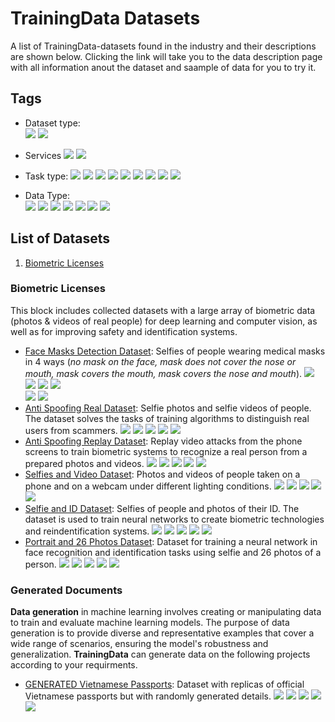 # TrainingData Datasets

A list of TrainingData-datasets found in the industry and their descriptions are shown below. Clicking the link will take you to the data description page with all information anout the dataset and saample of data for you to try it.



<a name="tags"></a>

## Tags

- Dataset type:  
  ![](https://img.shields.io/badge/dataset_type-License-blue)
  ![](https://img.shields.io/badge/dataset_type-On_demand-darkblue)

- Services 
  ![](https://img.shields.io/badge/service-Data%20Annotation-coral)
  ![](https://img.shields.io/badge/service-Data_Collection-yellow)
  
- Task type:
  ![](https://img.shields.io/badge/task_type-AntiSpoofing-green)
  ![](https://img.shields.io/badge/task_type-Bounding_Box_Detection-darkgreen)
  ![](https://img.shields.io/badge/task_type-Classification-yellow)
  ![](https://img.shields.io/badge/task_type-Computer%20Vision-orange)
  ![](https://img.shields.io/badge/task_type-Data%20Generation-lightgray)
  ![](https://img.shields.io/badge/task_type-Reidentification-red)
  ![](https://img.shields.io/badge/task_type-Segmentation-purple)
  ![](https://img.shields.io/badge/task_type-Transcription-magenta)
  ![](https://img.shields.io/badge/task_type-iBeta-lightyellow)

- Data Type:  
  ![](https://img.shields.io/badge/data_type-Biometrics-pinegreen)
  ![](https://img.shields.io/badge/data_type-Content%26Language-aqua)
  ![](https://img.shields.io/badge/data_type-E_commerce-maroon)
  ![](https://img.shields.io/badge/data_type-Healthcare-teal)
  ![](https://img.shields.io/badge/data_type-Smart_City-indigo)
  ![](https://img.shields.io/badge/data_type-iBeta-lightyellow)
  ![](https://img.shields.io/badge/data_type-Others-gold)
  

## List of Datasets

1. [ Biometric Licenses ](#bio_l)

<a name="bio_l"></a>

### Biometric Licenses
This block includes collected datasets with a large array of biometric data (photos & videos of real people) for deep learning and computer vision, as well as for improving safety and identification systems.

- [Face Masks Detection Dataset](<https://github.com/Trainingdata-datamarket/TrainingData_All_datasets/tree/main/Datasets_Data/Face-Masks-Detection>): Selfies of people wearing medical masks in 4 ways (*no mask on the face, mask does not cover the nose or mouth, mask covers the mouth, mask covers the nose and mouth*).
  ![](https://img.shields.io/badge/dataset_type-License-blue)
  ![](https://img.shields.io/badge/service-Data_Collection-yellow)
  ![](https://img.shields.io/badge/task_type-Bounding_Box_Detection-darkgreen)
  ![](https://img.shields.io/badge/task_type-Classification-yellow)  
  ![](https://img.shields.io/badge/task_type-Computer%20Vision-orange)
  ![](https://img.shields.io/badge/data_type-Biometrics-pinegreen)
- [Anti Spoofing Real Dataset](<https://github.com/Trainingdata-datamarket/TrainingData_All_datasets/tree/main/Datasets_Data/Anti-Spoofing-Real-Dataset>): Selfie photos and selfie videos of people. The dataset solves the tasks of training algorithms to distinguish real users from scammers. 
  ![](https://img.shields.io/badge/dataset_type-License-blue)
  ![](https://img.shields.io/badge/service-Data_Collection-yellow)
  ![](https://img.shields.io/badge/task_type-AntiSpoofing-green)
  ![](https://img.shields.io/badge/task_type-Computer%20Vision-orange)
  ![](https://img.shields.io/badge/data_type-Biometrics-pinegreen)
- [Anti Spoofing Replay Dataset](<https://github.com/Trainingdata-datamarket/TrainingData_All_datasets/tree/main/Datasets_Data/Anti-Spoofing-Replay-Dataset>): Replay video attacks from the phone screens to train biometric systems to recognize a real person from a prepared photos and videos.
  ![](https://img.shields.io/badge/dataset_type-License-blue)
  ![](https://img.shields.io/badge/service-Data_Collection-yellow)
  ![](https://img.shields.io/badge/task_type-AntiSpoofing-green)
  ![](https://img.shields.io/badge/task_type-Computer%20Vision-orange)
  ![](https://img.shields.io/badge/data_type-Biometrics-pinegreen)
- [Selfies and Video Dataset](<https://github.com/Trainingdata-datamarket/TrainingData_All_datasets/tree/main/Datasets_Data/Selfies-and-video-dataset>): Photos and videos of people taken on a phone and on a webcam under different lighting conditions.
  ![](https://img.shields.io/badge/dataset_type-License-blue)
  ![](https://img.shields.io/badge/service-Data_Collection-yellow)
  ![](https://img.shields.io/badge/task_type-Computer%20Vision-orange)
  ![](https://img.shields.io/badge/task_type-Reidentification-red)
  ![](https://img.shields.io/badge/data_type-Biometrics-pinegreen)
- [Selfie and ID Dataset](<https://github.com/Trainingdata-datamarket/TrainingData_All_datasets/tree/main/Datasets_Data/Selfie-and-ID-Dataset>): Selfies of people and photos of their ID. The dataset is used to train neural networks to create biometric technologies and reindentification systems.
  ![](https://img.shields.io/badge/dataset_type-License-blue)
  ![](https://img.shields.io/badge/service-Data_Collection-yellow)
  ![](https://img.shields.io/badge/task_type-Reidentification-red)
  ![](https://img.shields.io/badge/task_type-Classification-yellow)
  ![](https://img.shields.io/badge/data_type-Biometrics-pinegreen)
- [Portrait and 26 Photos Dataset](<https://github.com/Trainingdata-datamarket/TrainingData_All_datasets/tree/main/Datasets_Data/Portrait-26-Photos>): Dataset for training a neural network in face recognition and identification tasks using selfie and 26 photos of a person.
  ![](https://img.shields.io/badge/dataset_type-License-blue)
  ![](https://img.shields.io/badge/service-Data_Collection-yellow)
  ![](https://img.shields.io/badge/task_type-Reidentification-red)
  ![](https://img.shields.io/badge/task_type-Bounding_Box_Detection-darkgreen)
  ![](https://img.shields.io/badge/data_type-Biometrics-pinegreen)

### Generated Documents
**Data generation** in machine learning involves creating or manipulating data to train and evaluate machine learning models. The purpose of data generation is to provide diverse and representative examples that cover a wide range of scenarios, ensuring the model's robustness and generalization. **TrainingData** can generate data on the following projects according to your requirments.

- [GENERATED Vietnamese Passports](<>): Dataset with  replicas of official Vietnamese passports but with randomly generated details.
  ![](https://img.shields.io/badge/dataset_type-On_demand-darkblue)
  ![](https://img.shields.io/badge/service-Data_Collection-yellow)
  ![](https://img.shields.io/badge/task_type-Data%20Generation-lightgray)
  ![](https://img.shields.io/badge/task_type-Computer%20Vision-orange)
  ![](https://img.shields.io/badge/data_type-Biometrics-pinegreen)
  
